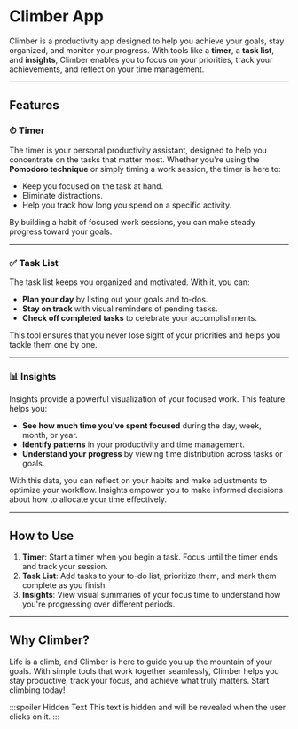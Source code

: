 # Climber App

Climber is a productivity app designed to help you achieve your goals, stay organized, and monitor your progress. With tools like a **timer**, a **task list**, and **insights**, Climber enables you to focus on your priorities, track your achievements, and reflect on your time management.

---

## Features

### ⏱ Timer
The timer is your personal productivity assistant, designed to help you concentrate on the tasks that matter most. Whether you're using the **Pomodoro technique** or simply timing a work session, the timer is here to:

- Keep you focused on the task at hand.
- Eliminate distractions.
- Help you track how long you spend on a specific activity.

By building a habit of focused work sessions, you can make steady progress toward your goals.

---

### ✅ Task List
The task list keeps you organized and motivated. With it, you can:

- **Plan your day** by listing out your goals and to-dos.
- **Stay on track** with visual reminders of pending tasks.
- **Check off completed tasks** to celebrate your accomplishments.

This tool ensures that you never lose sight of your priorities and helps you tackle them one by one.

---

### 📊 Insights
Insights provide a powerful visualization of your focused work. This feature helps you:

- **See how much time you've spent focused** during the day, week, month, or year.
- **Identify patterns** in your productivity and time management.
- **Understand your progress** by viewing time distribution across tasks or goals.

With this data, you can reflect on your habits and make adjustments to optimize your workflow. Insights empower you to make informed decisions about how to allocate your time effectively.

---

## How to Use

1. **Timer**: Start a timer when you begin a task. Focus until the timer ends and track your session.
2. **Task List**: Add tasks to your to-do list, prioritize them, and mark them complete as you finish.
3. **Insights**: View visual summaries of your focus time to understand how you're progressing over different periods.

---

## Why Climber?
Life is a climb, and Climber is here to guide you up the mountain of your goals. With simple tools that work together seamlessly, Climber helps you stay productive, track your focus, and achieve what truly matters. Start climbing today!


:::spoiler Hidden Text
This text is hidden and will be revealed when the user clicks on it.
:::


